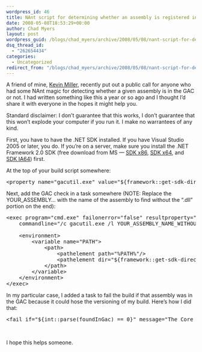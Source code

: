 ```yaml
---
wordpress_id: 46
title: NAnt script for determining whether an assembly is registered in the GAC
date: 2008-05-08T18:53:29+00:00
author: Chad Myers
layout: post
wordpress_guid: /blogs/chad_myers/archive/2008/05/08/nant-script-for-determining-whether-an-assembly-is-register-in-the-gac.aspx
dsq_thread_id:
  - "262654434"
categories:
  - Uncategorized
redirect_from: "/blogs/chad_myers/archive/2008/05/08/nant-script-for-determining-whether-an-assembly-is-register-in-the-gac.aspx/"
---
```

A friend of mine, [Kevin Miller](http://blogs.dovetailsoftware.com/blogs/kmiller/), recently put out a public call for anyone who had some NAnt magic for detecting whether a given assembly is in the GAC or not. I had written something like this a year or so ago and I thought I&#8217;d share it with everyone in the hopes it might help you.

Standard disclaimer: I don&#8217;t guarantee that this works, I don&#8217;t guarantee that this won&#8217;t explode your computer if you run it. I make no warrantees of any kind.

First, you have to have the .NET SDK installed. If you have Visual Studio 2005 or later, you do. If you&#8217;re on a server, make sure you install the .NET Framework 2.0 SDK (free download from MS &#8212; [SDK x86](http://www.microsoft.com/downloads/details.aspx?FamilyID=fe6f2099-b7b4-4f47-a244-c96d69c35dec), [SDK x64](http://www.microsoft.com/downloads/details.aspx?FamilyId=1AEF6FCE-6E06-4B66-AFE4-9AAD3C835D3D), and [SDK IA64](http://www.microsoft.com/downloads/details.aspx?FamilyId=F4DD601B-1B88-47A3-BDC1-79AFA79F6FB0)) first.

At the top of your build script somewhere:

<pre><span>&lt;</span><span>property</span><span> </span><span>name</span><span>=</span>"<span>gacutil.exe</span>"<span> </span><span>value</span><span>=</span>"<span>${framework::get-sdk-directory('net-2.0')}gacutil.exe</span>"<span> /&gt;</span></pre>

[](http://11011.net/software/vspaste)

Next, add the GAC check in a task somewhere (NOTE: Replace the YOUR_ASSEMBLY&#8230; with the name of the assembly to find without the &#8220;.dll&#8221; portion on the end):

<pre><span>&lt;</span><span>exec</span><span> </span><span>program</span><span>=</span>"<span>cmd.exe</span>"<span> </span><span>failonerror</span><span>=</span>"<span>false</span>"<span> </span><span>resultproperty</span><span>=</span>"<span>foundInGac</span>"<span> </span><span>verbose</span><span>=</span>"<span>true</span>"
<span>    </span><span>commandline</span><span>=</span>"<span>/c gacutil.exe /l YOUR_ASSEMBLY_NAME_WITHOUT_THE_DOT_DLL | %windir%system32find </span><span>&quot;</span><span>Number of items = 1</span><span>&quot;</span>"<span>&gt;
    
    &lt;</span><span>environment</span><span>&gt;
        &lt;</span><span>variable</span><span> </span><span>name</span><span>=</span>"<span>PATH</span>"<span>&gt;
            &lt;</span><span>path</span><span>&gt;
                &lt;</span><span>pathelement</span><span> </span><span>path</span><span>=</span>"<span>%PATH%</span>"<span>/&gt;
                &lt;</span><span>pathelement</span><span> </span><span>dir</span><span>=</span>"<span>${framework::get-sdk-directory('net-2.0')}</span>"<span>/&gt;
            &lt;/</span><span>path</span><span>&gt;
        &lt;/</span><span>variable</span><span>&gt;
    &lt;/</span><span>environment</span><span>&gt;
&lt;/</span><span>exec</span><span>&gt;</span></pre>

[](http://11011.net/software/vspaste)

In my particular case, I added a <fail> task to fail the build if that assembly was in the GAC because it could hose the versioning of my build. Here&#8217;s how I did that:

<pre><span>&lt;</span><span>fail</span><span> </span><span>if</span><span>=</span>"<span>${int::parse(foundInGac) == 0}</span>"<span> </span><span>message</span><span>=</span>"<span>The Core assembly is registered in the GAC. Please un-GAC this assembly before attempting to build the project.</span>"<span>/&gt;</span></pre>

[](http://11011.net/software/vspaste)</p> 

&nbsp;

I hope this helps someone.